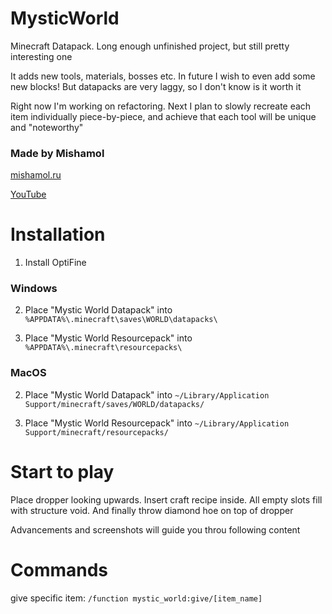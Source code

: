 # MysticWorld

Minecraft Datapack. Long enough unfinished project, but still pretty interesting one

It adds new tools, materials, bosses etc. In future I wish to even add some new blocks! But datapacks are very laggy, so I don't know is it worth it

Right now I'm working on refactoring. Next I plan to slowly recreate each item individually piece-by-piece, and achieve that each tool will be unique and "noteworthy"

### Made by Mishamol
[mishamol.ru](https://mishamol.ru/)

[YouTube](https://www.youtube.com/channel/UCeskH_fQxUv_R5OD9ZXuphA)

# Installation
 
1. Install OptiFine
 
### Windows

2. Place "Mystic World Datapack" into
`%APPDATA%\.minecraft\saves\WORLD\datapacks\`

3. Place "Mystic World Resourcepack" into
`%APPDATA%\.minecraft\resourcepacks\`

### MacOS

2. Place "Mystic World Datapack" into
`~/Library/Application Support/minecraft/saves/WORLD/datapacks/`

3. Place "Mystic World Resourcepack" into
`~/Library/Application Support/minecraft/resourcepacks/`

# Start to play

Place dropper looking upwards. Insert craft recipe inside. All empty slots fill with structure void. And finally throw diamond hoe on top of dropper

Advancements and screenshots will guide you throu following content

# Commands

give specific item:
`/function mystic_world:give/[item_name]`
